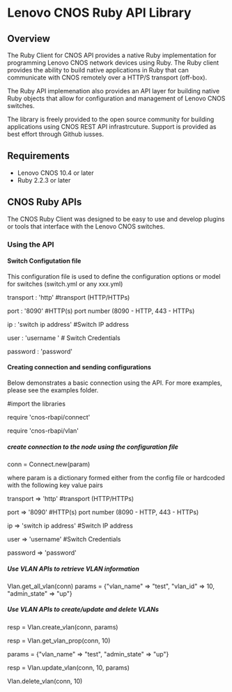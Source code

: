 # Lenovo CNOS Ruby API Library

## Overview
The Ruby Client for CNOS API provides a native Ruby implementation for programming
Lenovo CNOS network devices using Ruby.  The Ruby client provides the ability to
build native applications in Ruby that can communicate with CNOS remotely over 
a HTTP/S transport (off-box).

The Ruby API implemenation also provides an API layer for building native Ruby
objects that allow for configuration and management of Lenovo CNOS switches. 

The library is freely provided to the open source community for building applications 
using CNOS REST API infrastrcuture. Support is provided as best effort through
Github iusses.

## Requirements
* Lenovo CNOS 10.4 or later
* Ruby 2.2.3 or later

## CNOS Ruby APIs
The CNOS Ruby Client was designed to be easy to use and develop plugins or tools
that interface with the Lenovo CNOS switches.

### Using the API
#### Switch Configutation file
This configuration file is used to define the configuration options or model for switches (switch.yml or any xxx.yml)

transport : 'http' #transport (HTTP/HTTPs)

port : '8090' #HTTP(s) port number (8090 - HTTP, 443 - HTTPs)

ip : 'switch ip address' #Switch IP address

user : 'username ' # Switch Credentials

password : 'password' 

#### Creating connection and sending configurations
Below demonstrates a basic connection using the API. For more examples, please see the examples folder.

#import the libraries

require 'cnos-rbapi/connect'

require 'cnos-rbapi/vlan'

##### create connection to the node using the configuration file
conn = Connect.new(param) 

where param is a dictionary formed either from the config file or hardcoded 
with the following key value pairs 

transport => 'http' #transport (HTTP/HTTPs) 

port => '8090'  #HTTP(s) port number (8090 - HTTP, 443 - HTTPs)

ip => 'switch ip address' #Switch IP address 

user => 'username'  #Switch Credentials

password => 'password'
  
##### Use VLAN APIs to retrieve VLAN information
Vlan.get_all_vlan(conn)
params = {"vlan_name" => "test", "vlan_id" => 10, "admin_state" => "up"}

##### Use VLAN APIs to create/update and delete VLANs
resp = Vlan.create_vlan(conn, params) 

resp = Vlan.get_vlan_prop(conn, 10)

params = {"vlan_name" => "test", "admin_state" => "up"}

resp = Vlan.update_vlan(conn, 10, params)

Vlan.delete_vlan(conn, 10)
